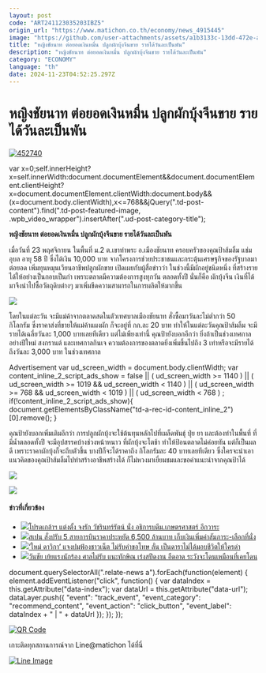 ```yaml
---
layout: post
code: "ART241123035203IBZ5"
origin_url: "https://www.matichon.co.th/economy/news_4915445"
image: "https://github.com/user-attachments/assets/a1b3133c-13dd-472e-a89b-35d043f6cf4c"
title: "หญิงชัยนาท ต่อยอดเงินหมื่น ปลูกผักบุ้งจีนขาย รายได้วันละเป็นพัน"
description: "หญิงชัยนาท ต่อยอดเงินหมื่น ปลูกผักบุ้งจีนขาย รายได้วันละเป็นพัน"
category: "ECONOMY"
language: "th"
date: 2024-11-23T04:52:25.297Z
---
```


# หญิงชัยนาท ต่อยอดเงินหมื่น ปลูกผักบุ้งจีนขาย รายได้วันละเป็นพัน

[![](https://www.matichon.co.th/wp-content/uploads/2024/11/452740.jpg "452740")](https://www.matichon.co.th/wp-content/uploads/2024/11/452740.jpg)

var x=0;self.innerHeight?x=self.innerWidth:document.documentElement&&document.documentElement.clientHeight?x=document.documentElement.clientWidth:document.body&&(x=document.body.clientWidth),x<=768&&jQuery(".td-post-content").find(".td-post-featured-image, .wpb\_video\_wrapper").insertAfter(".ud-post-category-title");

**หญิงชัยนาท ต่อยอดเงินหมื่น ปลูกผักบุ้งจีนขาย รายได้วันละเป็นพัน**

เมื่อวันที่ 23 พฤศจิกายน ในพื้นที่ ม.2 ต.เขาท่าพระ อ.เมืองชัยนาท ครอบครัวของคุณป้าส้มลิ้ม แช่มอุบล อายุ 58 ปี ซึ่งได้เงิน 10,000 บาท จากโครงการช่วยประชาชนและกระตุ้นเศรษฐกิจของรัฐบาลมาต่อยอด เพิ่มทุนหมุนเวียนอาชีพปลูกผักขาย เปิดเผยกับผู้สื่อข่าวว่า ในช่วงนี้มีผักอยู่ชนิดหนึ่ง ที่สร้างรายได้ให้อย่างเป็นกอบเป็นกำ เพราะตลาดมีความต้องการสูงทุกวัน ตลอดทั้งปี นั่นก็คือ ผักบุ้งจีน เงินที่ได้มาจึงนำไปซื้อวัตถุดิบต่างๆ มาเพิ่มขีดความสามารถในการผลิตให้มากขึ้น

![](https://www.matichon.co.th/wp-content/uploads/2024/11/IMG_7344_202411230737055.00_00_05_33.Still005.jpg)

โดยในแต่ละวัน จะมีแม่ค้าจากตลาดสดในตัวเทศบาลเมืองชัยนาท สั่งซื้อมาวันละไม่ต่ำกว่า 50 กิโลกรัม ซึ่งราคาส่งที่ขายให้แม่ค้าแผงผัก ก็จะอยู่ที่ กก.ละ 20 บาท ทำให้ในแต่ละวันคุณป้าส้มลิ้ม จะมีรายได้เฉลี่ยวันละ 1,000 บาทเลยทีเดียว แต่ไม่เพียงเท่านี้ คุณป้ายังบอกอีกว่า ยิ่งถ้าเป็นช่วงเทศกาลอย่างปีใหม่ สงกรานต์ และเทศกาลกินเจ ความต้องการของตลาดยิ่งเพิ่มขึ้นไปถึง 3 เท่าหรือจะมีรายได้ถึงวันละ 3,000 บาท ในช่วงเทศกาล

Advertisement var ud\_screen\_width = document.body.clientWidth; var content\_inline\_2\_script\_ads\_show = false || ( ud\_screen\_width >= 1140 ) || ( ud\_screen\_width >= 1019 && ud\_screen\_width < 1140 ) || ( ud\_screen\_width >= 768 && ud\_screen\_width < 1019 ) || ( ud\_screen\_width < 768 ) ; if(!content\_inline\_2\_script\_ads\_show){ document.getElementsByClassName("td-a-rec-id-content\_inline\_2")\[0\].remove(); }

คุณป้ายังบอกเพิ่มเติมอีกว่า การปลูกผักบุ้งจะใช้ต้นทุนหลักไปที่เมล็ดพันธุ์ ปุ๋ย ยา และต้องทำในพื้นที่ ที่มีน้ำตลอดทั้งปี จะมีอุปสรรคบ้างช่วงหน้าหนาว ที่ผักบุ้งจะโตช้า ทำให้ป้อนตลาดไม่ค่อยทัน แต่ก็เป็นผลดี เพราะราคาผักบุ้งก็จะถีบตัวขึ้น บางปีก็จะได้ราคาถึง กิโลกรัมละ 40 บาทเลยทีเดียว ซึ่งใครจะนำเอาแนวคิดของคุณป้าส้มลิ้มไปทำสร้างอาชีพสร้างได้ ก็ไม่หวงมาเยี่ยมชมและขอคำแนะนำจากคุณป้าได้

![](https://www.matichon.co.th/wp-content/uploads/2024/11/IMG_7344_202411230737055.00_01_33_15.Still002.jpg)

![](https://www.matichon.co.th/wp-content/uploads/2024/11/IMG_7344_202411230737055.00_02_23_14.Still006.jpg)

#### ข่าวที่เกี่ยวข้อง

*   [![](https://www.matichon.co.th/wp-content/uploads/2024/11/atibody1.jpg)โปรดเกล้าฯ แต่งตั้ง จงรัก วัชรินทร์รัตน์ นั่ง อธิการบดีม.เกษตรศาสตร์ อีกวาระ](https://www.matichon.co.th/education/news_4915465)
*   [![](https://www.matichon.co.th/wp-content/uploads/2024/11/2752745.jpg)สเปน สั่งปรับ 5 สายการบินราคาประหยัด 6,500 ล้านบาท เก็บเงินเพิ่มค่าสัมภาระ-เลือกที่นั่ง](https://www.matichon.co.th/foreign/news_4915461)
*   [![](https://www.matichon.co.th/wp-content/uploads/2024/11/mai1.jpg)‘ใหม่ ดาวิกา’ แจงปมฟ้องชาวเน็ต ไม่รับคำขอโทษ ลั่น เป็นดาราไม่ได้มอบชีวิตให้ใครด่า](https://www.matichon.co.th/entertainment/thai-entertainment/news_4915438)
*   [![](https://www.matichon.co.th/wp-content/uploads/2024/11/7281-230-29.jpg)วันชัย เย้ยแรงนักร้อง ศาลไม่รับ แนะทักษิณ เร่งสปีดงาน อืดอาด ระวังจะโดนเหมือนที่เคยโดน](https://www.matichon.co.th/politics/news_4915431)

document.querySelectorAll(".relate-news a").forEach(function(element) { element.addEventListener("click", function() { var dataIndex = this.getAttribute("data-index"); var dataUrl = this.getAttribute("data-url"); dataLayer.push({ "event": "track\_event", "event\_category": "recommend\_content", "event\_action": "click\_button", "event\_label": dataIndex + " | " + dataUrl }); }); });

[![QR Code](https://www.matichon.co.th/wp-content/uploads/2023/07/wob1371z.jpg)](https://lin.ee/ht0nDxX)

เกาะติดทุกสถานการณ์จาก Line@matichon ได้ที่นี่

[![Line Image](https://www.matichon.co.th/wp-content/uploads/2023/07/th.png)](https://lin.ee/ht0nDxX)